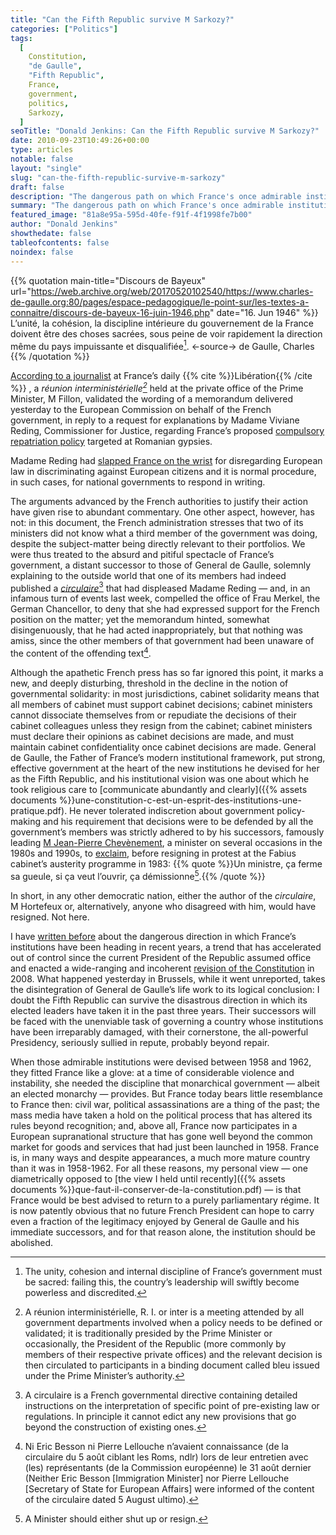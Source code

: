 ```yaml
---
title: "Can the Fifth Republic survive M Sarkozy?"
categories: ["Politics"]
tags:
  [
    Constitution,
    "de Gaulle",
    "Fifth Republic",
    France,
    government,
    politics,
    Sarkozy,
  ]
seoTitle: "Donald Jenkins: Can the Fifth Republic survive M Sarkozy?"
date: 2010-09-23T10:49:26+00:00
type: articles
notable: false
layout: "single"
slug: "can-the-fifth-republic-survive-m-sarkozy"
draft: false
description: "The dangerous path on which France's once admirable institutions have been taken over the past few years has just reached a new low with even the existence of Cabinet solidarity apparently forgotten by the current administration."
summary: "The dangerous path on which France's once admirable institutions have been taken over the past few years has just reached a new low with even the existence of Cabinet solidarity apparently forgotten by the current administration."
featured_image: "81a8e95a-595d-40fe-f91f-4f1998fe7b00"
author: "Donald Jenkins"
showthedate: false
tableofcontents: false
noindex: false
---
```


{{% quotation main-title="Discours de Bayeux" url="https://web.archive.org/web/20170520102540/https://www.charles-de-gaulle.org:80/pages/espace-pedagogique/le-point-sur/les-textes-a-connaitre/discours-de-bayeux-16-juin-1946.php"  date="16. Jun 1946" %}}
L’unité, la cohésion, la discipline intérieure du gouvernement de la France doivent être des choses sacrées, sous peine de voir rapidement la direction même du pays impuissante et disqualifiée[^1].
<-source->
de Gaulle, Charles
{{% /quotation %}}

[According to a journalist](https://web.archive.org/web/20101016195939/https://immigration.blogs.liberation.fr/coroller/2010/09/ciblage-des-roms-besson-innocent%C3%A9.html) at France’s daily {{% cite %}}Libération{{% /cite %}} , a _réunion interministérielle[^2]_ held at the private office of the Prime Minister, M Fillon, validated the wording of a memorandum delivered yesterday to the European Commission on behalf of the French government, in reply to a request for explanations by Madame Viviane Reding, Commissioner for Justice, regarding France’s proposed [compulsory repatriation policy](https://en.wikipedia.org/wiki/French_Roma_repatriation) targeted at Romanian gypsies.

Madame Reding had [slapped France on the wrist](https://www.france24.com/fr/20100915-bruxelles-paris-explications-brefs-delais-roms-explications) for disregarding European law in discriminating against European citizens and it is normal procedure, in such cases, for national governments to respond in writing.

The arguments advanced by the French authorities to justify their action have given rise to abundant commentary. One other aspect, however, has not: in this document, the French administration stresses that two of its ministers did not know what a third member of the government was doing, despite the subject-matter being directly relevant to their portfolios. We were thus treated to the absurd and pitiful spectacle of France’s government, a distant successor to those of General de Gaulle, solemnly explaining to the outside world that one of its members had indeed published a _[circulaire](https://en.wikipedia.org/wiki/Circulaire)_[^3] that had displeased Madame Reding — and, in an infamous turn of events last week, compelled the office of Frau Merkel, the German Chancellor, to deny that she had expressed support for the French position on the matter; yet the memorandum hinted, somewhat disingenuously, that he had acted inappropriately, but that nothing was amiss, since the other members of that government had been unaware of the content of the offending text[^4].

Although the apathetic French press has so far ignored this point, it marks a new, and deeply disturbing, threshold in the decline in the notion of governmental solidarity: in most jurisdictions, cabinet solidarity means that all members of cabinet must support cabinet decisions; cabinet ministers cannot dissociate themselves from or repudiate the decisions of their cabinet colleagues unless they resign from the cabinet; cabinet ministers must declare their opinions as cabinet decisions are made, and must maintain cabinet confidentiality once cabinet decisions are made. General de Gaulle, the Father of France’s modern institutional framework, put strong, effective government at the heart of the new institutions he devised for her as the Fifth Republic, and his institutional vision was one about which he took religious care to [communicate abundantly and clearly]({{% assets documents %}}une-constitution-c-est-un-esprit-des-institutions-une-pratique.pdf). He never tolerated indiscretion about government policy-making and his requirement that decisions were to be defended by all the government’s members was strictly adhered to by his successors, famously leading [M Jean-Pierre Chevènement](https://en.wikipedia.org/wiki/Chev%C3%A8nement), a minister on several occasions in the 1980s and 1990s, to [exclaim](https://fr.wikiquote.org/wiki/Jean-Pierre_Chev%C3%A8nement), before resigning in protest at the Fabius cabinet’s austerity programme in 1983: {{% quote %}}Un ministre, ça ferme sa gueule, si ça veut l’ouvrir, ça démissionne[^5].{{% /quote %}}

In short, in any other democratic nation, either the author of the _circulaire_, M Hortefeux or, alternatively, anyone who disagreed with him, would have resigned. Not here.

I have [written before](https://www.donaldjenkins.com/wither-frances-institutions-the-tragic-and-unlamented-end-of-a-thirty-year-golden-age/) about the dangerous direction in which France’s institutions have been heading in recent years, a trend that has accelerated out of control since the current President of the Republic assumed office and enacted a wide-ranging and incoherent [revision of the Constitution](https://en.wikipedia.org/wiki/French_constitutional_law_of_23_July_2008) in 2008. What happened yesterday in Brussels, while it went unreported, takes the disintegration of General de Gaulle’s life work to its logical conclusion: I doubt the Fifth Republic can survive the disastrous direction in which its elected leaders have taken it in the past three years. Their successors will be faced with the unenviable task of governing a country whose institutions have been irreparably damaged, with their cornerstone, the all-powerful Presidency, seriously sullied in repute, probably beyond repair.

When those admirable institutions were devised between 1958 and 1962, they fitted France like a glove: at a time of considerable violence and instability, she needed the discipline that monarchical government — albeit an elected monarchy — provides. But France today bears little resemblance to France then: civil war, political assassinations are a thing of the past; the mass media have taken a hold on the political process that has altered its rules beyond recognition; and, above all, France now participates in a European supranational structure that has gone well beyond the common market for goods and services that had just been launched in 1958. France is, in many ways and despite appearances, a much more mature country than it was in 1958-1962. For all these reasons, my personal view — one diametrically opposed to [the view I held until recently]({{% assets documents %}}que-faut-il-conserver-de-la-constitution.pdf) — is that France would be best advised to return to a purely parliamentary régime. It is now patently obvious that no future French President can hope to carry even a fraction of the legitimacy enjoyed by General de Gaulle and his immediate successors, and for that reason alone, the institution should be abolished.

[^1]: The unity, cohesion and internal discipline of France’s government must be sacred: failing this, the country’s leadership will swiftly become powerless and discredited.
[^2]: A réunion interministérielle, R. I. or inter is a meeting attended by all government departments involved when a policy needs to be defined or validated; it is traditionally presided by the Prime Minister or occasionally, the President of the Republic (more commonly by members of their respective private offices) and the relevant decision is then circulated to participants in a binding document called bleu issued under the Prime Minister’s authority.
[^3]: A circulaire is a French governmental directive containing detailed instructions on the interpretation of specific point of pre-existing law or regulations. In principle it cannot edict any new provisions that go beyond the construction of existing ones.
[^4]: Ni Eric Besson ni Pierre Lellouche n’avaient connaissance (de la circulaire du 5 août ciblant les Roms, ndlr) lors de leur entretien avec (les) représentants (de la Commission européenne) le 31 août dernier (Neither Eric Besson [Immigration Minister] nor Pierre Lellouche [Secretary of State for European Affairs] were informed of the content of the circulaire dated 5 August ultimo).
[^5]: A Minister should either shut up or resign.
